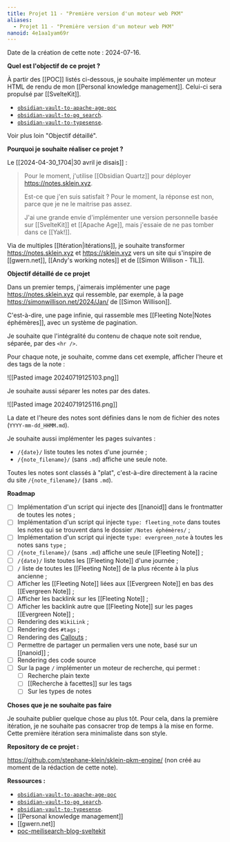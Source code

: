 ```yaml
---
title: Projet 11 - "Première version d'un moteur web PKM"
aliases:
  - Projet 11 - "Première version d'un moteur web PKM"
nanoid: 4e1aa1yam69r
---
```

Date de la création de cette note : 2024-07-16.

**Quel est l'objectif de ce projet ?**

À partir des [[POC]] listés ci-dessous, je souhaite implémenter un moteur HTML de rendu de mon [[Personal knowledge management]]. Celui-ci sera propulsé par [[SvelteKit]].

- [`obsidian-vault-to-apache-age-poc`](https://github.com/stephane-klein/obsidian-vault-to-apache-age-poc)
- [`obsidian-vault-to-pg_search`](https://github.com/stephane-klein/obsidian-vault-to-pg_search).
- [`obsidian-vault-to-typesense`](https://github.com/stephane-klein/obsidian-vault-to-typesense).

Voir plus loin "Objectif détaillé".

**Pourquoi je souhaite réaliser ce projet ?**

Le [[2024-04-30_1704|30 avril je disais]] :

> Pour le moment, j'utilise [[Obsidian Quartz]] pour déployer <https://notes.sklein.xyz>.
> 
> Est-ce que j'en suis satisfait ? Pour le moment, la réponse est non, parce que je ne le maitrise pas assez.
> 
> J'ai une grande envie d'implémenter une version personnelle basée sur [[SvelteKit]] et [[Apache Age]], mais j'essaie de ne pas tomber dans ce [[Yak!]].

Via de multiples [[Itération|itérations]], je souhaite transformer https://notes.sklein.xyz et https://sklein.xyz vers un site qui s'inspire de [[gwern.net]], [[Andy's working notes]] et de [[Simon Willison - TIL]].

**Objectif détaillé de ce projet**

Dans un premier temps, j'aimerais implémenter une page https://notes.sklein.xyz qui ressemble, par exemple, à la page https://simonwillison.net/2024/Jan/ de [[Simon Willison]].

C'est-à-dire, une page infinie, qui rassemble mes [[Fleeting Note|Notes éphémères]], avec un système de pagination.

Je souhaite que l'intégralité du contenu de chaque note soit rendue, séparée, par des `<hr />`.

Pour chaque note, je souhaite, comme dans cet exemple, afficher l'heure et des tags de la note :

![[Pasted image 20240719125103.png]]

Je souhaite aussi séparer les notes par des dates.

![[Pasted image 20240719125116.png]]

La date et l'heure des notes sont définies dans le nom de fichier des notes (`YYYY-mm-dd_HHMM.md`).

Je souhaite aussi implémenter les pages suivantes :

- `/{date}/` liste toutes les notes d'une journée ;
- `/{note_filename}/` (sans `.md`) affiche une seule note.

Toutes les notes sont classés à "plat", c'est-à-dire directement à la racine du site `/{note_filename}/` (sans `.md`).

**Roadmap**

- [ ] Implémentation d'un script qui injecte des [[nanoid]] dans le frontmatter de toutes les notes ;
- [ ] Implémentation d'un script qui injecte `type: fleeting_note` dans toutes les notes qui se trouvent dans le dossier `/Notes éphémères/` ;
- [ ] Implémentation d'un script qui injecte `type: evergreen_note` à toutes les notes sans `type` ;
- [ ] `/{note_filename}/` (sans `.md`) affiche une seule [[Fleeting Note]] ;
- [ ] `/{date}/` liste toutes les [[Fleeting Note]] d'une journée ;
- [ ] `/` liste de toutes les [[Fleeting Note]] de la plus récente à la plus ancienne ;
- [ ] Afficher les [[Fleeting Note]] liées aux [[Evergreen Note]] en bas des [[Evergreen Note]] ;
- [ ] Afficher les backlink sur les [[Fleeting Note]] ;
- [ ] Afficher les backlink autre que [[Fleeting Note]] sur les pages [[Evergreen Note]] ;
- [ ] Rendering des `WikiLink` ;
- [ ] Rendering des `#tags` ;
- [ ] Rendering des [Callouts](https://help.obsidian.md/Editing+and+formatting/Callouts) ;
- [ ] Permettre de partager un permalien vers une note, basé sur un [[nanoid]] ;
- [ ] Rendering des code source
- [ ] Sur la page `/` implémenter un moteur de recherche, qui permet :
	- [ ] Recherche plain texte
	- [ ] [[Recherche à facettes]] sur les tags
	- [ ] Sur les types de notes

**Choses que je ne souhaite pas faire**

Je souhaite publier quelque chose au plus tôt. Pour cela, dans la première itération, je ne souhaite pas consacrer trop de temps à la mise en forme. Cette première itération sera minimaliste dans son style.

**Repository de ce projet :**

https://github.com/stephane-klein/sklein-pkm-engine/ (non créé au moment de la rédaction de cette note).

**Ressources :**

- [`obsidian-vault-to-apache-age-poc`](https://github.com/stephane-klein/obsidian-vault-to-apache-age-poc)
- [`obsidian-vault-to-pg_search`](https://github.com/stephane-klein/obsidian-vault-to-pg_search).
- [`obsidian-vault-to-typesense`](https://github.com/stephane-klein/obsidian-vault-to-typesense).
- [[Personal knowledge management]]
- [[gwern.net]]
- [poc-meilisearch-blog-sveltekit](https://github.com/stephane-klein/poc-meilisearch-blog-sveltekit)
